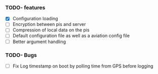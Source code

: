 ### TODO- features
- [x] Configuration loading
- [ ] Encryption between pis and server
- [ ] Compression of local data on the pis
- [ ] Default configuration file as well as a aviation config file 
- [ ] Better argument handling 

### TODO- Bugs
- [ ] Fix Log timestamp on boot by polling time from GPS before logging
